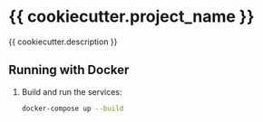 # {{ cookiecutter.project_name }}

{{ cookiecutter.description }}

## Running with Docker

1. Build and run the services:
   ```bash
   docker-compose up --build
